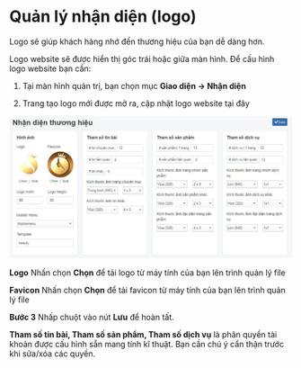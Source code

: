 # Quản lý nhận diện (logo)

Logo sẽ giúp khách hàng nhớ đến thương hiệu của bạn dễ dàng hơn.

Logo website sẽ được hiển thị góc trái hoặc giữa màn hình. Để cấu hình logo website bạn cần:

1. Tại màn hình quản trị, bạn chọn mục **Giao diện -> Nhận diện**

2. Trang tạo logo mới được mở ra, cập nhật logo website tại đây

![nhandien.jpg (122 KB)](img/nhandien.jpg)

**Logo** Nhấn chọn **Chọn** để tải logo từ máy tính của bạn lên trình quản lý file

**Favicon** Nhấn chọn **Chọn** để tải favicon từ máy tính của bạn lên trình quản lý file

**Bước 3** Nhấp chuột vào nút **Lưu** để hoàn tất.

**Tham số tin bài, Tham số sản phẩm, Tham số dịch vụ** là phân quyền tài khoản được cấu hình sẵn mang tính kĩ thuật. Bạn cần chú ý cẩn thận trước khi sửa/xóa các quyền.
